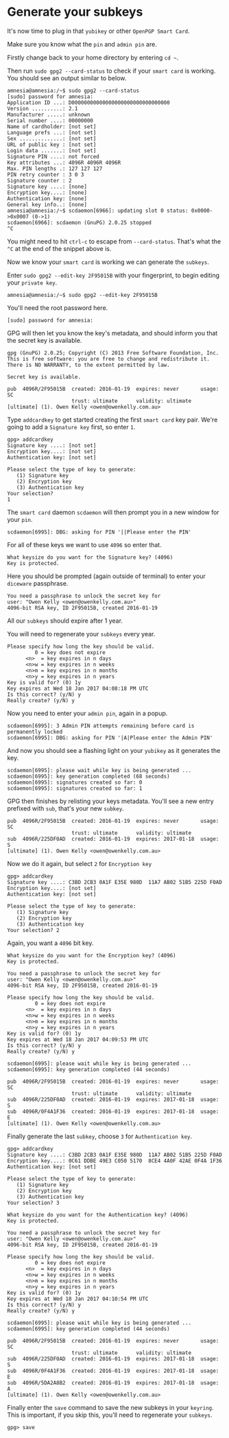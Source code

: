 # Generate your subkeys

It's now time to plug in that `yubikey` or other `OpenPGP Smart Card`.

Make sure you know what the `pin` and `admin pin` are.

Firstly change back to your home directory by entering `cd ~`.

Then run `sudo gpg2 --card-status` to check if your `smart card` is working. You should see an output similar to below.

    amnesia@amnesia:/~$ sudo gpg2 --card-status
    [sudo] password for amnesia:
    Application ID ...: D00000000000000000000000000000000
    Version ..........: 2.1
    Manufacturer .....: unknown
    Serial number ....: 00000000
    Name of cardholder: [not set]
    Language prefs ...: [not set]
    Sex ..............: [not set]
    URL of public key : [not set]
    Login data .......: [not set]
    Signature PIN ....: not forced
    Key attributes ...: 4096R 4096R 4096R
    Max. PIN lengths .: 127 127 127
    PIN retry counter : 3 0 3
    Signature counter : 2
    Signature key ....: [none]
    Encryption key....: [none]
    Authentication key: [none]
    General key info..: [none]
    amnesia@amnesia:/~$ scdaemon[6966]: updating slot 0 status: 0x0000->0x0007 (0->1)
    scdaemon[6966]: scdaemon (GnuPG) 2.0.25 stopped
    ^C

You might need to hit `ctrl-c` to escape from `--card-status`. That's what the `^C` at the end of the snippet above is.

Now we know your `smart card` is working we can generate the `subkeys`.

Enter `sudo gpg2 --edit-key 2F95015B` with your fingerprint, to begin editing your `private key`.

    amnesia@amnesia:/~$ sudo gpg2 --edit-key 2F95015B

You'll need the root password here.

    [sudo] password for amnesia:

GPG will then let you know the key's metadata, and should inform you that the secret key is available.

    gpg (GnuPG) 2.0.25; Copyright (C) 2013 Free Software Foundation, Inc.
    This is free software: you are free to change and redistribute it.
    There is NO WARRANTY, to the extent permitted by law.

    Secret key is available.

    pub  4096R/2F95015B  created: 2016-01-19  expires: never       usage: SC
                         trust: ultimate      validity: ultimate
    [ultimate] (1). Owen Kelly <owen@owenkelly.com.au>

Type `addcardkey` to get started creating the first `smart card` key pair.
We're going to add a `Signature key` first, so enter `1`.

    gpg> addcardkey
    Signature key ....: [not set]
    Encryption key....: [not set]
    Authentication key: [not set]

    Please select the type of key to generate:
       (1) Signature key
       (2) Encryption key
       (3) Authentication key
    Your selection?
    1

The `smart card` daemon `scdaemon` will then prompt you in a new window for your `pin`.

    scdaemon[6995]: DBG: asking for PIN '||Please enter the PIN'


For all of these keys we want to use `4096` so enter that.

    What keysize do you want for the Signature key? (4096)
    Key is protected.

Here you should be prompted (again outside of terminal) to enter your `diceware` passphrase.

    You need a passphrase to unlock the secret key for
    user: "Owen Kelly <owen@owenkelly.com.au>"
    4096-bit RSA key, ID 2F95015B, created 2016-01-19


All our `subkeys` should expire after 1 year.

You will need to regenerate your `subkeys` every year.

    Please specify how long the key should be valid.
             0 = key does not expire
          <n>  = key expires in n days
          <n>w = key expires in n weeks
          <n>m = key expires in n months
          <n>y = key expires in n years
    Key is valid for? (0) 1y
    Key expires at Wed 18 Jan 2017 04:08:18 PM UTC
    Is this correct? (y/N) y
    Really create? (y/N) y

Now you need to enter your `admin pin`, again in a popup.

    scdaemon[6995]: 3 Admin PIN attempts remaining before card is permanently locked
    scdaemon[6995]: DBG: asking for PIN '|A|Please enter the Admin PIN'

And now you should see a flashing light on your `yubikey` as it generates the key.

    scdaemon[6995]: please wait while key is being generated ...
    scdaemon[6995]: key generation completed (68 seconds)
    scdaemon[6995]: signatures created so far: 0
    scdaemon[6995]: signatures created so far: 1

GPG then finishes by relisting your keys metadata. You'll see a new entry prefixed with `sub`, that's your new `subkey`.

    pub  4096R/2F95015B  created: 2016-01-19  expires: never       usage: SC
                         trust: ultimate      validity: ultimate
    sub  4096R/225DF0AD  created: 2016-01-19  expires: 2017-01-18  usage: S
    [ultimate] (1). Owen Kelly <owen@owenkelly.com.au>

Now we do it again, but select `2` for `Encryption key`

    gpg> addcardkey
    Signature key ....: C3BD 2CB3 0A1F E35E 980D  11A7 AB02 51B5 225D F0AD
    Encryption key....: [not set]
    Authentication key: [not set]

    Please select the type of key to generate:
       (1) Signature key
       (2) Encryption key
       (3) Authentication key
    Your selection? 2

Again, you want a `4096` bit key.

    What keysize do you want for the Encryption key? (4096)
    Key is protected.

    You need a passphrase to unlock the secret key for
    user: "Owen Kelly <owen@owenkelly.com.au>"
    4096-bit RSA key, ID 2F95015B, created 2016-01-19

    Please specify how long the key should be valid.
             0 = key does not expire
          <n>  = key expires in n days
          <n>w = key expires in n weeks
          <n>m = key expires in n months
          <n>y = key expires in n years
    Key is valid for? (0) 1y
    Key expires at Wed 18 Jan 2017 04:09:53 PM UTC
    Is this correct? (y/N) y
    Really create? (y/N) y

    scdaemon[6995]: please wait while key is being generated ...
    scdaemon[6995]: key generation completed (44 seconds)

    pub  4096R/2F95015B  created: 2016-01-19  expires: never       usage: SC
                         trust: ultimate      validity: ultimate
    sub  4096R/225DF0AD  created: 2016-01-19  expires: 2017-01-18  usage: S
    sub  4096R/0F4A1F36  created: 2016-01-19  expires: 2017-01-18  usage: E
    [ultimate] (1). Owen Kelly <owen@owenkelly.com.au>

Finally generate the last `subkey`, choose `3` for `Authentication key`.

    gpg> addcardkey
    Signature key ....: C3BD 2CB3 0A1F E35E 980D  11A7 AB02 51B5 225D F0AD
    Encryption key....: 0C61 DDBE 49E3 C050 5170  8CE4 4A0F 42AE 0F4A 1F36
    Authentication key: [not set]

    Please select the type of key to generate:
       (1) Signature key
       (2) Encryption key
       (3) Authentication key
    Your selection? 3

    What keysize do you want for the Authentication key? (4096)
    Key is protected.

    You need a passphrase to unlock the secret key for
    user: "Owen Kelly <owen@owenkelly.com.au>"
    4096-bit RSA key, ID 2F95015B, created 2016-01-19

    Please specify how long the key should be valid.
             0 = key does not expire
          <n>  = key expires in n days
          <n>w = key expires in n weeks
          <n>m = key expires in n months
          <n>y = key expires in n years
    Key is valid for? (0) 1y
    Key expires at Wed 18 Jan 2017 04:10:54 PM UTC
    Is this correct? (y/N) y
    Really create? (y/N) y

    scdaemon[6995]: please wait while key is being generated ...
    scdaemon[6995]: key generation completed (44 seconds)

    pub  4096R/2F95015B  created: 2016-01-19  expires: never       usage: SC
                         trust: ultimate      validity: ultimate
    sub  4096R/225DF0AD  created: 2016-01-19  expires: 2017-01-18  usage: S
    sub  4096R/0F4A1F36  created: 2016-01-19  expires: 2017-01-18  usage: E
    sub  4096R/5DA2A8B2  created: 2016-01-19  expires: 2017-01-18  usage: A
    [ultimate] (1). Owen Kelly <owen@owenkelly.com.au>

Finally enter the `save` command to save the new subkeys in your `keyring`. This is important, if you skip this, you'll
need to regenerate your `subkeys`.

    gpg> save
    
